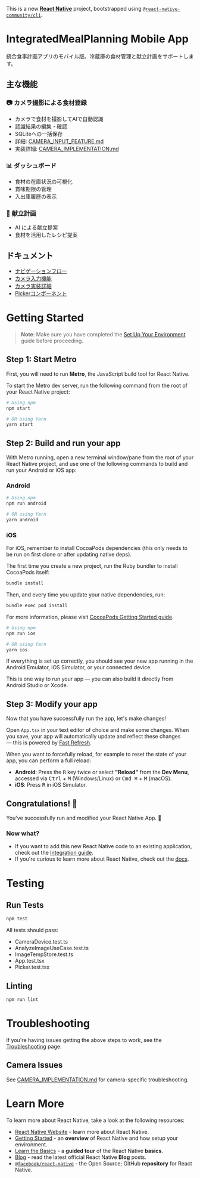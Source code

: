 This is a new [**React Native**](https://reactnative.dev) project, bootstrapped using [`@react-native-community/cli`](https://github.com/react-native-community/cli).

# IntegratedMealPlanning Mobile App

統合食事計画アプリのモバイル版。冷蔵庫の食材管理と献立計画をサポートします。

## 主な機能

### 📷 カメラ撮影による食材登録
- カメラで食材を撮影してAIで自動認識
- 認識結果の編集・確認
- SQLiteへの一括保存
- 詳細: [CAMERA_INPUT_FEATURE.md](./CAMERA_INPUT_FEATURE.md)
- 実装詳細: [CAMERA_IMPLEMENTATION.md](./CAMERA_IMPLEMENTATION.md)

### 📊 ダッシュボード
- 食材の在庫状況の可視化
- 賞味期限の管理
- 入出庫履歴の表示

### 🍳 献立計画
- AI による献立提案
- 食材を活用したレシピ提案

## ドキュメント
- [ナビゲーションフロー](./NAVIGATION_FLOW.md)
- [カメラ入力機能](./CAMERA_INPUT_FEATURE.md)
- [カメラ実装詳細](./CAMERA_IMPLEMENTATION.md)
- [Pickerコンポーネント](./PICKER_COMPONENT.md)

# Getting Started

> **Note**: Make sure you have completed the [Set Up Your Environment](https://reactnative.dev/docs/set-up-your-environment) guide before proceeding.

## Step 1: Start Metro

First, you will need to run **Metro**, the JavaScript build tool for React Native.

To start the Metro dev server, run the following command from the root of your React Native project:

```sh
# Using npm
npm start

# OR using Yarn
yarn start
```

## Step 2: Build and run your app

With Metro running, open a new terminal window/pane from the root of your React Native project, and use one of the following commands to build and run your Android or iOS app:

### Android

```sh
# Using npm
npm run android

# OR using Yarn
yarn android
```

### iOS

For iOS, remember to install CocoaPods dependencies (this only needs to be run on first clone or after updating native deps).

The first time you create a new project, run the Ruby bundler to install CocoaPods itself:

```sh
bundle install
```

Then, and every time you update your native dependencies, run:

```sh
bundle exec pod install
```

For more information, please visit [CocoaPods Getting Started guide](https://guides.cocoapods.org/using/getting-started.html).

```sh
# Using npm
npm run ios

# OR using Yarn
yarn ios
```

If everything is set up correctly, you should see your new app running in the Android Emulator, iOS Simulator, or your connected device.

This is one way to run your app — you can also build it directly from Android Studio or Xcode.

## Step 3: Modify your app

Now that you have successfully run the app, let's make changes!

Open `App.tsx` in your text editor of choice and make some changes. When you save, your app will automatically update and reflect these changes — this is powered by [Fast Refresh](https://reactnative.dev/docs/fast-refresh).

When you want to forcefully reload, for example to reset the state of your app, you can perform a full reload:

- **Android**: Press the <kbd>R</kbd> key twice or select **"Reload"** from the **Dev Menu**, accessed via <kbd>Ctrl</kbd> + <kbd>M</kbd> (Windows/Linux) or <kbd>Cmd ⌘</kbd> + <kbd>M</kbd> (macOS).
- **iOS**: Press <kbd>R</kbd> in iOS Simulator.

## Congratulations! :tada:

You've successfully run and modified your React Native App. :partying_face:

### Now what?

- If you want to add this new React Native code to an existing application, check out the [Integration guide](https://reactnative.dev/docs/integration-with-existing-apps).
- If you're curious to learn more about React Native, check out the [docs](https://reactnative.dev/docs/getting-started).

# Testing

## Run Tests

```sh
npm test
```

All tests should pass:
- CameraDevice.test.ts
- AnalyzeImageUseCase.test.ts
- ImageTempStore.test.ts
- App.test.tsx
- Picker.test.tsx

## Linting

```sh
npm run lint
```

# Troubleshooting

If you're having issues getting the above steps to work, see the [Troubleshooting](https://reactnative.dev/docs/troubleshooting) page.

## Camera Issues

See [CAMERA_IMPLEMENTATION.md](./CAMERA_IMPLEMENTATION.md#トラブルシューティング) for camera-specific troubleshooting.

# Learn More

To learn more about React Native, take a look at the following resources:

- [React Native Website](https://reactnative.dev) - learn more about React Native.
- [Getting Started](https://reactnative.dev/docs/environment-setup) - an **overview** of React Native and how setup your environment.
- [Learn the Basics](https://reactnative.dev/docs/getting-started) - a **guided tour** of the React Native **basics**.
- [Blog](https://reactnative.dev/blog) - read the latest official React Native **Blog** posts.
- [`@facebook/react-native`](https://github.com/facebook/react-native) - the Open Source; GitHub **repository** for React Native.
